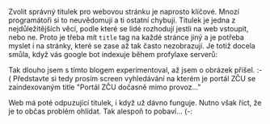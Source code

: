 Zvolit správný titulek pro webovou stránku je naprosto klíčové.
Mnozí programátoři si to neuvědomují a ti ostatní chybují.
Titulek je jedna z nejdůležitějších věcí, podle které se
lidé rozhodují jestli na web vstoupit, nebo ne. Proto je třeba mít
<code>title</code> tag na každé stránce jiný a je potřeba myslet
i na stránky, které se zase až tak často nezobrazují.
Je totiž docela smůla, když vás google bot indexuje během profylaxe
serverů:

<div class="alert alert-danger">Tak dlouho jsem s tímto blogem experimentoval, až jsem o obrázek 
přišel. :-( Představte si tedy prosím screen vyhledávání na kterém je portál ZČU se zaindexovaným
title "Portál ZČU dočasně mimo provoz&hellip;"</div>

Web má poté odpuzující titulek, i když už dávno funguje.
Nutno však říct, že je to občas problém ohlídat.
Tak alespoň to pobaví... (-: